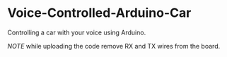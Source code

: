 # Voice-Controlled-Arduino-Car
Controlling a car with your voice using Arduino.

*NOTE* while uploading the code remove RX and TX wires from the board.
